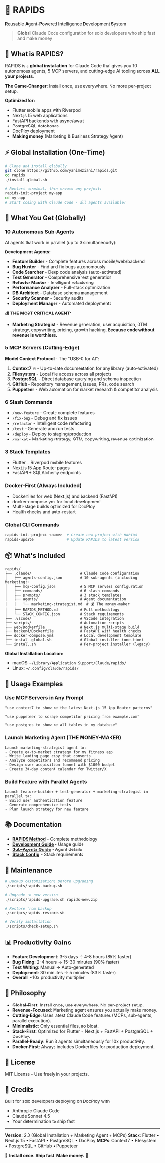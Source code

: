 # 🌊 RAPIDS

**R**eusable **A**gent-**P**owered **I**ntelligence **D**evelopment **S**ystem

> **Global** Claude Code configuration for solo developers who ship fast and make money

## 🎯 What is RAPIDS?

RAPIDS is a **global installation** for Claude Code that gives you 10 autonomous agents, 5 MCP servers, and cutting-edge AI tooling across **ALL your projects**.

**The Game-Changer**: Install once, use everywhere. No more per-project setup.

**Optimized for:**
- Flutter mobile apps with Riverpod
- Next.js 15 web applications
- FastAPI backends with async/await
- PostgreSQL databases
- DocPloy deployment
- **Making money** (Marketing & Business Strategy Agent)

## ⚡ Global Installation (One-Time)

```bash
# Clone and install globally
git clone https://github.com/yanimeziani/rapids.git
cd rapids
./install-global.sh

# Restart terminal, then create any project:
rapids-init-project my-app
cd my-app
# Start coding with Claude Code - all agents available!
```

## 🚀 What You Get (Globally)

### 10 Autonomous Sub-Agents
AI agents that work in parallel (up to 3 simultaneously):

**Development Agents:**
- **Feature Builder** - Complete features across mobile/web/backend
- **Bug Hunter** - Find and fix bugs autonomously
- **Code Searcher** - Deep code analysis (auto-activated)
- **Test Generator** - Comprehensive test generation
- **Refactor Master** - Intelligent refactoring
- **Performance Analyzer** - Full-stack optimization
- **DB Architect** - Database schema management
- **Security Scanner** - Security audits
- **Deployment Manager** - Automated deployments

**💰 THE MOST CRITICAL AGENT:**
- **Marketing Strategist** - Revenue generation, user acquisition, GTM strategy, copywriting, pricing, growth hacking. **Because code without revenue is worthless.**

### 5 MCP Servers (Cutting-Edge)
**Model Context Protocol** - The "USB-C for AI":
1. **Context7** 🔥 - Up-to-date documentation for any library (auto-activated)
2. **Filesystem** - Local file access across all projects
3. **PostgreSQL** - Direct database querying and schema inspection
4. **GitHub** - Repository management, issues, PRs, code search
5. **Puppeteer** - Web automation for market research & competitor analysis

### 6 Slash Commands
- `/new-feature` - Create complete features
- `/fix-bug` - Debug and fix issues
- `/refactor` - Intelligent code refactoring
- `/test` - Generate and run tests
- `/deploy` - Deploy to staging/production
- `/market` - Marketing strategy, GTM, copywriting, revenue optimization

### 3 Stack Templates
- Flutter + Riverpod mobile features
- Next.js 15 App Router pages
- FastAPI + SQLAlchemy endpoints

### Docker-First (Always Included)
- Dockerfiles for web (Next.js) and backend (FastAPI)
- docker-compose.yml for local development
- Multi-stage builds optimized for DocPloy
- Health checks and auto-restart

### Global CLI Commands
```bash
rapids-init-project <name>  # Create new project with RAPIDS
rapids-update               # Update RAPIDS to latest version
```

## 📦 What's Included

```
rapids/
├── .claude/                      # Claude Code configuration
│   ├── agents-config.json        # 10 sub-agents (including Marketing!)
│   ├── mcp-config.json           # 5 MCP servers configuration
│   ├── commands/                 # 6 slash commands
│   ├── prompts/                  # 3 stack templates
│   ├── agents/                   # Agent documentation
│   │   └── marketing-strategist.md  # 💰 The money-maker
│   ├── RAPIDS_METHOD.md          # Full methodology
│   └── STACK_CONFIG.json         # Stack requirements
├── .vscode/                      # VSCode integration
├── scripts/                      # Automation scripts
├── web/Dockerfile                # Next.js multi-stage build
├── backend/Dockerfile            # FastAPI with health checks
├── docker-compose.yml            # Local development template
├── install-global.sh             # Global installer (one-time)
└── install.sh                    # Per-project installer (legacy)
```

**Global Installation Location:**
- macOS: `~/Library/Application Support/Claude/rapids/`
- Linux: `~/.config/claude/rapids/`

## 🎨 Usage Examples

### Use MCP Servers in Any Prompt
```
"use context7 to show me the latest Next.js 15 App Router patterns"

"use puppeteer to scrape competitor pricing from example.com"

"use postgres to show me all tables in my database"
```

### Launch Marketing Agent (THE MONEY-MAKER)
```
Launch marketing-strategist agent to:
- Create go-to-market strategy for my fitness app
- Write landing page copy that converts
- Analyze competitors and recommend pricing
- Design user acquisition funnel with $1000 budget
- Create 30-day content calendar for Twitter/X
```

### Build Feature with Parallel Agents
```
Launch feature-builder + test-generator + marketing-strategist in parallel to:
- Build user authentication feature
- Generate comprehensive tests
- Plan launch strategy for new feature
```

## 📚 Documentation

- [**RAPIDS Method**](./.claude/RAPIDS_METHOD.md) - Complete methodology
- [**Development Guide**](./.claude/DEVELOPMENT_GUIDE.md) - Usage guide
- [**Sub-Agents Guide**](./.claude/SUBAGENTS_GUIDE.md) - Agent details
- [**Stack Config**](./.claude/STACK_CONFIG.json) - Stack requirements

## 🔧 Maintenance

```bash
# Backup customizations before upgrading
./scripts/rapids-backup.sh

# Upgrade to new version
./scripts/rapids-upgrade.sh rapids-new.zip

# Restore from backup
./scripts/rapids-restore.sh

# Verify installation
./scripts/check-setup.sh
```

## 📊 Productivity Gains

- **Feature Development**: 3-5 days → 4-8 hours (85% faster)
- **Bug Fixing**: 2-4 hours → 15-30 minutes (90% faster)
- **Test Writing**: Manual → Auto-generated
- **Deployment**: 30 minutes → 5 minutes (83% faster)
- **Overall**: ~10x productivity multiplier

## 🎯 Philosophy

- **Global-First**: Install once, use everywhere. No per-project setup.
- **Revenue-Focused**: Marketing agent ensures you actually make money.
- **Cutting-Edge**: Uses latest Claude Code features (MCPs, sub-agents, parallel execution).
- **Minimalistic**: Only essential files, no bloat.
- **Stack-First**: Optimized for Flutter + Next.js + FastAPI + PostgreSQL + DocPloy.
- **Parallel-Ready**: Run 3 agents simultaneously for 10x productivity.
- **Docker-First**: Always includes Dockerfiles for production deployment.

## 📄 License

MIT License - Use freely in your projects.

## 🙏 Credits

Built for solo developers deploying on DocPloy with:
- Anthropic Claude Code
- Claude Sonnet 4.5
- Your determination to ship fast

---

**Version**: 2.0 (Global Installation + Marketing Agent + MCPs)
**Stack**: Flutter • Next.js 15 • FastAPI • PostgreSQL • DocPloy
**MCPs**: Context7 • Filesystem • PostgreSQL • GitHub • Puppeteer

🌊 **Install once. Ship fast. Make money.** 🚀
